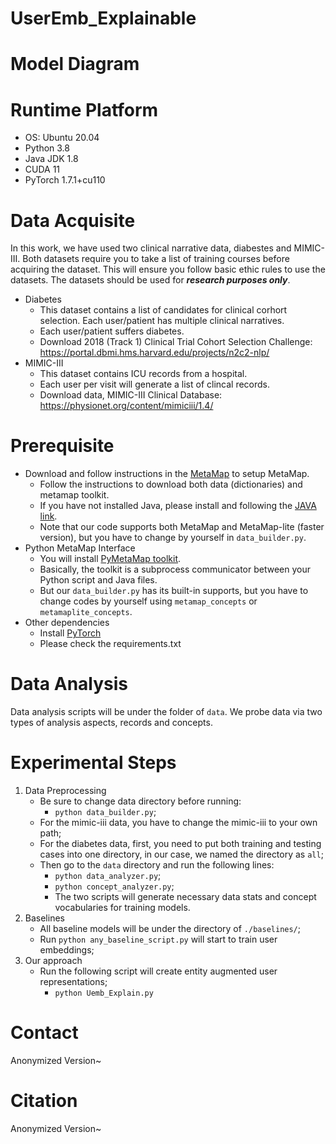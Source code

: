 # UserEmb_Explainable

# Model Diagram

# Runtime Platform

* OS: Ubuntu 20.04
* Python 3.8
* Java JDK 1.8
* CUDA 11
* PyTorch 1.7.1+cu110


# Data Acquisite

In this work, we have used two clinical narrative data, diabestes and MIMIC-III. Both datasets require you to take a list of training courses before acquiring the dataset.
This will ensure you follow basic ethic rules to use the datasets. The datasets should be used for ***research purposes only***.
* Diabetes
    * This dataset contains a list of candidates for clinical corhort selection. Each user/patient has multiple clinical narratives.
    * Each user/patient suffers diabetes.
    * Download 2018 (Track 1) Clinical Trial Cohort Selection Challenge: https://portal.dbmi.hms.harvard.edu/projects/n2c2-nlp/
* MIMIC-III
    * This dataset contains ICU records from a hospital. 
    * Each user per visit will generate a list of clincal records.
    * Download data, MIMIC-III Clinical Database: https://physionet.org/content/mimiciii/1.4/

# Prerequisite

* Download and follow instructions in the [MetaMap](https://metamap.nlm.nih.gov/MetaMap.shtml) to setup MetaMap.
    * Follow the instructions to download both data (dictionaries) and metamap toolkit.
    * If you have not installed Java, please install and following the [JAVA link](https://www.oracle.com/java/technologies/javase/javase-jdk8-downloads.html).
    * Note that our code supports both MetaMap and MetaMap-lite (faster version), but you have to change by yourself in `data_builder.py`.
* Python MetaMap Interface
    * You will install [PyMetaMap toolkit](https://github.com/AnthonyMRios/pymetamap).
    * Basically, the toolkit is a subprocess communicator between your Python script and Java files.
    * But our `data_builder.py` has its built-in supports, but you have to change codes by yourself using `metamap_concepts` or `metamaplite_concepts`.
* Other dependencies
    * Install [PyTorch](https://pytorch.org/get-started/locally/)
    * Please check the requirements.txt

# Data Analysis
Data analysis scripts will be under the folder of `data`. 
We probe data via two types of analysis aspects, records and concepts.

# Experimental Steps

1. Data Preprocessing
    * Be sure to change data directory before running: 
        * `python data_builder.py`;
    * For the mimic-iii data, you have to change the mimic-iii to your own path;
    * For the diabetes data, first, you need to put both training and testing cases into one directory,
      in our case, we named the directory as `all`;
    * Then go to the `data` directory and run the following lines:
      * `python data_analyzer.py`;
      * `python concept_analyzer.py`;
      * The two scripts will generate necessary data stats and concept vocabularies for training models.
2. Baselines
    * All baseline models will be under the directory of `./baselines/`;
    * Run `python any_baseline_script.py` will start to train user embeddings;
3. Our approach
    * Run the following script will create entity augmented user representations;
      * `python Uemb_Explain.py`

# Contact

Anonymized Version~ 


# Citation

Anonymized Version~

